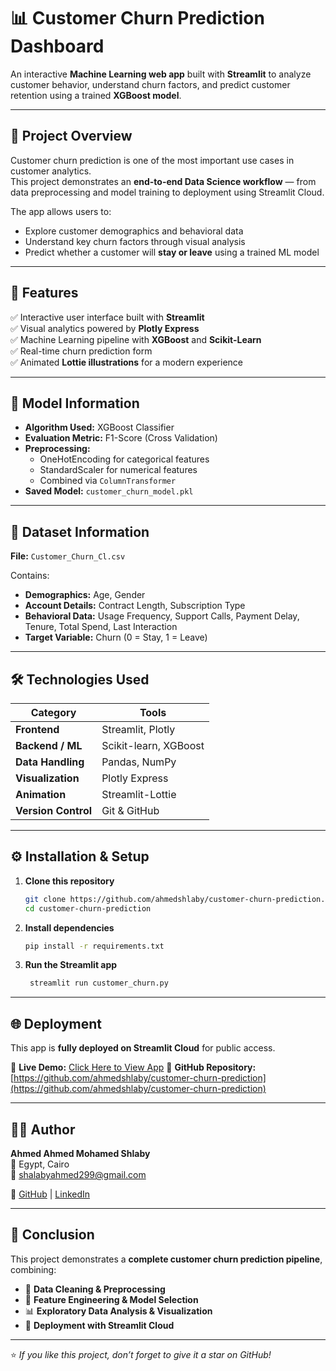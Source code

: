 # 📊 Customer Churn Prediction Dashboard

An interactive **Machine Learning web app** built with **Streamlit** to analyze customer behavior, understand churn factors, and predict customer retention using a trained **XGBoost model**.

---

## 🚀 Project Overview

Customer churn prediction is one of the most important use cases in customer analytics.  
This project demonstrates an **end-to-end Data Science workflow** — from data preprocessing and model training to deployment using Streamlit Cloud.

The app allows users to:
- Explore customer demographics and behavioral data  
- Understand key churn factors through visual analysis  
- Predict whether a customer will **stay or leave** using a trained ML model  

---

## 🧩 Features

✅ Interactive user interface built with **Streamlit**  
✅ Visual analytics powered by **Plotly Express**  
✅ Machine Learning pipeline with **XGBoost** and **Scikit-Learn**  
✅ Real-time churn prediction form  
✅ Animated **Lottie illustrations** for a modern experience  

---

## 🧠 Model Information

- **Algorithm Used:** XGBoost Classifier  
- **Evaluation Metric:** F1-Score (Cross Validation)  
- **Preprocessing:**
  - OneHotEncoding for categorical features  
  - StandardScaler for numerical features  
  - Combined via `ColumnTransformer`  
- **Saved Model:** `customer_churn_model.pkl`

---

## 📁 Dataset Information

**File:** `Customer_Churn_Cl.csv`

Contains:
- **Demographics:** Age, Gender  
- **Account Details:** Contract Length, Subscription Type  
- **Behavioral Data:** Usage Frequency, Support Calls, Payment Delay, Tenure, Total Spend, Last Interaction  
- **Target Variable:** Churn (0 = Stay, 1 = Leave)

---

## 🛠️ Technologies Used

| Category | Tools |
|-----------|-------|
| **Frontend** | Streamlit, Plotly |
| **Backend / ML** | Scikit-learn, XGBoost |
| **Data Handling** | Pandas, NumPy |
| **Visualization** | Plotly Express |
| **Animation** | Streamlit-Lottie |
| **Version Control** | Git & GitHub |

---

## ⚙️ Installation & Setup

1. **Clone this repository**
   ```bash
   git clone https://github.com/ahmedshlaby/customer-churn-prediction.git
   cd customer-churn-prediction

2. **Install dependencies**
   ```bash
   pip install -r requirements.txt

3. **Run the Streamlit app**
   ```bash
    streamlit run customer_churn.py

---

## 🌐 Deployment

This app is **fully deployed on Streamlit Cloud** for public access.

🔗 **Live Demo:** [Click Here to View App]([https://ahmedshlaby-customer-churn-prediction.streamlit.app/](https://ahmedshlaby-customer-churn-prediction-customer-churn-bv74t0.streamlit.app/))  
🔗 **GitHub Repository:** [https://github.com/ahmedshlaby/customer-churn-prediction](https://github.com/ahmedshlaby/customer-churn-prediction)

---

## 👨‍💻 Author

**Ahmed Ahmed Mohamed Shlaby**  
📍 Egypt, Cairo  
📧 [shalabyahmed299@gmail.com](mailto:shalabyahmed299@gmail.com)  

🔗 [GitHub](https://github.com/ahmedshlaby) | [LinkedIn]([https://www.linkedin.com/in/ahmedshlaby](https://www.linkedin.com/in/ahmed-shlaby22/))

---

## 🏁 Conclusion

This project demonstrates a **complete customer churn prediction pipeline**, combining:

- 🧹 **Data Cleaning & Preprocessing**  
- 🧠 **Feature Engineering & Model Selection**  
- 📊 **Exploratory Data Analysis & Visualization**  
- 🚀 **Deployment with Streamlit Cloud**

---

⭐ *If you like this project, don’t forget to give it a star on GitHub!*


   
